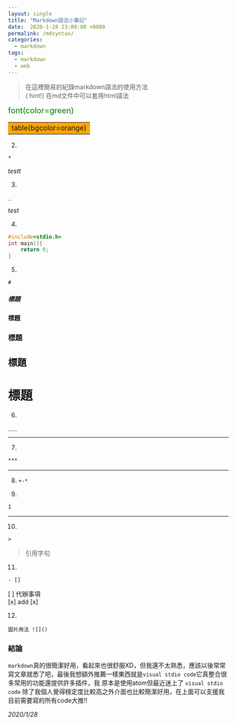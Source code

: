 ```yaml
---
layout: single
title: "Markdown語法小筆記"
date:  2020-1-28 23:00:00 +0800
permalink: /mdsyntax/
categories: 
  - markdown
tags:
  - markdown
  - web
---
```


> 在這裡簡易的紀錄markdown語法的使用方法  
> ( hint!) 在md文件中可以套用html語法  

<font color=green size=4>font(color=green)</font>  
<table><tr><td bgcolor=orange>table(bgcolor=orange)</td></tr></table>  

2.
```
*
```   
*testt*

3.
```
_
```   
 _test_

4.
```c++
#include<stdio.h>
int main(){
    return 0;
}
```

5.
```
#
```
##### 標題
#### 標題
### 標題
## 標題
# 標題

6.
```
___
```   
___


7.
``` md
***
```  
***

8. `+-*`

9.
```
1
```   
___


10.
```
>
```
> 引用字句


11.
```
- []
```
[ ] 代辦事項  
[x] add [x]   

12.
```
圖片用法 ![]()
```


### 結論
`markdown`真的很簡潔好用，看起來也很舒服XD，但我還不太熟悉，應該以後常常寫文章就悉了吧，最後我想額外推薦一樣東西就是`visual stdio code`它真整合很多常用的功能還提供許多插件，我  原本是使用atom但最近迷上了 `visual stdio code` 除了我個人覺得穩定度比較高之外介面也比較簡潔好用，在上面可以支援我目前需要寫的所有code大推!!

_2020/1/28_
